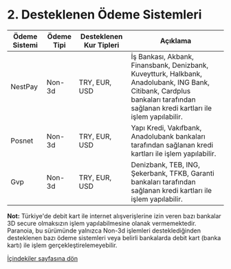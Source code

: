 # 2. Desteklenen Ödeme Sistemleri

| Ödeme Sistemi | Ödeme Tipi | Desteklenen Kur Tipleri | Açıklama                      |
|---------------|------------|-------------------------|-----|
| NestPay       | Non-3d     | TRY, EUR, USD           | İş Bankası, Akbank, Finansbank, Denizbank, Kuveytturk, Halkbank, Anadolubank, ING Bank, Citibank, Cardplus bankaları tarafından sağlanan kredi kartları ile işlem yapılabilir. |
| Posnet        | Non-3d     | TRY, EUR, USD           | Yapı Kredi, Vakıfbank, Anadolubank bankaları tarafından sağlanan kredi kartları ile işlem yapılabilir. |
| Gvp           | Non-3d     | TRY, EUR, USD           | Denizbank, TEB, ING, Şekerbank, TFKB, Garanti bankaları tarafından sağlanan kredi kartları ile işlem yapılabilir. |


**Not:** Türkiye'de debit kart ile internet alışverişlerine izin veren bazı bankalar 3D secure olmaksızın işlem yapılabilmesine olanak vermemektedir. Paranoia, bu sürümünde yalnızca Non-3d işlemleri desteklediğinden desteklenen bazı ödeme sistemleri veya belirli bankalarda debit kart (banka kartı) ile işlem gerçekleştirelemeyebilir.

[İçindekiler sayfasına dön](/docs/icindekiler.md)
